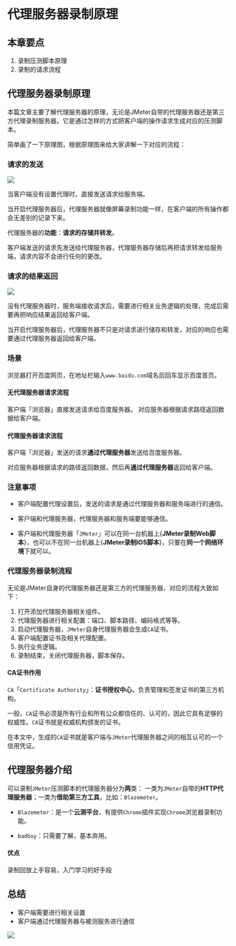 # 代理服务器录制原理

## 本章要点
1. 录制压测脚本原理
1. 录制的请求流程

## 代理服务器录制原理

本篇文章主要了解代理服务器的原理，无论是JMeter自带的代理服务器还是第三方代理录制服务器。它是通过怎样的方式把客户端的操作请求生成对应的压测脚本。

简单画了一下原理图，根据原理图来给大家讲解一下对应的流程：

### 请求的发送

![](https://cdn.jsdelivr.net/gh/TesterDevSoul/pic/manual/20230202164929.png)

当客户端没有设置代理时，直接发送请求给服务端。

当开启代理服务器后，代理服务器就像屏幕录制功能一样，在客户端的所有操作都会无差别的记录下来。

代理服务器的**功能**：**请求的存储并转发**。

客户端发送的请求先发送给代理服务器，代理服务器存储后再把请求转发给服务端，请求内容不会进行任何的更改。


### 请求的结果返回

![](https://cdn.jsdelivr.net/gh/TesterDevSoul/pic/manual/20230203112219.png)

没有代理服务器时，服务端接收请求后，需要进行相关业务逻辑的处理，完成后需要再把响应结果返回给客户端。

当开启代理服务器后，代理服务器不只是对请求进行储存和转发，对应的响应也需要通过代理服务器返回给客户端。

### 场景

浏览器打开百度网页，在地址栏输入`www.baidu.com`域名后回车显示百度首页。

#### 无代理服务器请求流程

客户端「浏览器」直接发送请求给百度服务器。
对应服务器根据请求路径返回数据给客户端。

#### 代理服务器请求流程

客户端「浏览器」发送的请求**通过代理服务器**发送给百度服务器。

对应服务器根据请求的路径返回数据，然后再**通过代理服务器**返回给客户端。

### 注意事项

- 客户端配置代理设置后，发送的请求是通过代理服务器和服务端进行的通信。

- 客户端和代理服务器，代理服务器和服务端要能够通信。

- 客户端和代理服务器「`JMeter`」可以在同一台机器上{**JMeter录制Web脚本**}，也可以不在同一台机器上{**JMeter录制iOS脚本**}，只要在**同一个网络环境**下就可以。


### 代理服务器录制流程

无论是JMeter自身的代理服务器还是第三方的代理服务器，对应的流程大致如下：

1. 打开添加代理服务器相关组件。
2. 代理服务器进行相关配置：端口、脚本路径、编码格式等等。
3. 启动代理服务器，`JMeter`自身代理服务器会生成`CA`证书。
4. 客户端配置证书及相关代理配置。
5. 执行业务逻辑。
6. 录制结束，关闭代理服务器，脚本保存。

#### CA证书作用
`CA`「`Certificate Authority`」：**证书授权中心**，负责管理和签发证书的第三方机构。

一般，`CA`证书必须是所有行业和所有公众都信任的、认可的，因此它具有足够的权威性。`CA`证书就是权威机构颁发的证书。

在本文中，生成的`CA`证书就是客户端与`JMeter`代理服务器之间的相互认可的一个信用凭证。

## 代理服务器介绍

可以录制`JMeter`压测脚本的代理服务器分为**两**类： 一类为`JMeter`自带的**HTTP代理服务器**；一类为**借助第三方工具**，比如：`Blazemeter`。

- `Blazemeter`：是一个**云测平台**，有提供`Chrome`插件实现`Chrome`浏览器录制功能。

- `badboy`：只需要了解，基本弃用。

#### 优点

录制回放上手容易，入门学习的好手段

## 总结

- 客户端需要进行相关设置
- 客户端通过代理服务器与被测服务进行通信

![](https://cdn.jsdelivr.net/gh/TesterDevSoul/pic/manual/20230205150648.png)